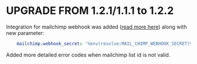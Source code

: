 # UPGRADE FROM 1.2.1/1.1.1 to 1.2.2

Integration for mailchimp webhook was added ([read more here](doc/mailchimp_webhook.md)) along with new parameter: 
```yml
    mailchimp.webhook_secret: '%env(resolve:MAIL_CHIMP_WEBHOOK_SECRET)%'
```

Added more detailed error codes when mailchimp list id is not valid.